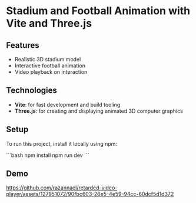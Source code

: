 # Stadium and Football Animation with Vite and Three.js

## Features
- Realistic 3D stadium model
- Interactive football animation
- Video playback on interaction

## Technologies
- **Vite**: for fast development and build tooling
- **Three.js**: for creating and displaying animated 3D computer graphics

## Setup
To run this project, install it locally using npm:

\`\`\`bash
npm install
npm run dev
\`\`\`

## Demo


https://github.com/razannael/retarded-video-player/assets/127951072/90fbc603-26e5-4e59-94cc-60dcf5d1d372




